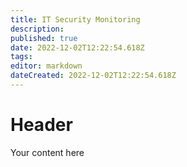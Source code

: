 ```yaml
---
title: IT Security Monitoring
description: 
published: true
date: 2022-12-02T12:22:54.618Z
tags: 
editor: markdown
dateCreated: 2022-12-02T12:22:54.618Z
---
```


# Header
Your content here